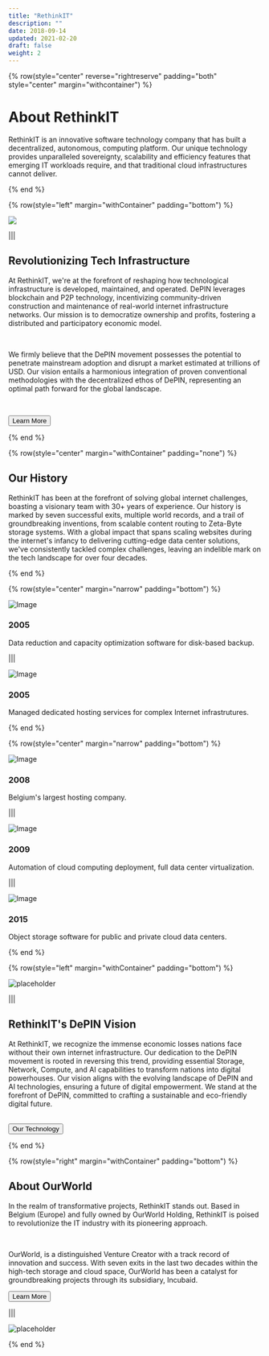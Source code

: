 ```yaml
---
title: "RethinkIT"
description: ""
date: 2018-09-14
updated: 2021-02-20
draft: false
weight: 2
---
```


<!-- section 1 (header) -->

{% row(style="center" reverse="rightreserve" padding="both" style="center" margin="withcontainer") %}

<div class="px-4 md:px-16 lg:px-28">

  # About RethinkIT

  <p>RethinkIT is an innovative software technology company that has built a decentralized, autonomous, computing platform. Our unique technology provides unparalleled sovereignty, scalability and efficiency features that emerging IT workloads require, and that traditional cloud infrastructures cannot deliver.</p>


</div>

{% end %}

<!-- section 2 about -->

{% row(style="left" margin="withContainer" padding="bottom") %}

<div class="container mx-auto"> 

  ![](./img/img_portrait.png#mx-auto)

</div>

|||

<div class="container mx-auto"> 

  ## Revolutionizing Tech Infrastructure

 At RethinkIT, we're at the forefront of reshaping how technological infrastructure is developed, maintained, and operated. DePIN leverages blockchain and P2P technology, incentivizing community-driven construction and maintenance of real-world internet infrastructure networks. Our mission is to democratize ownership and profits, fostering a distributed and participatory economic model.

 <br>
 
 We firmly believe that the DePIN movement possesses the potential to penetrate mainstream adoption and disrupt a market estimated at trillions of USD. Our vision entails a harmonious integration of proven conventional methodologies with the decentralized ethos of DePIN, representing an optimal path forward for the global landscape.


  <br>

  <button onclick="/about">Learn More</button>
</div>

{% end %}



<!-- section 3 (TECH) -->

{% row(style="center" margin="withContainer" padding="none") %}

<div class="container mx-auto"> 

  ## Our History

  <p>RethinkIT has been at the forefront of solving global internet challenges, boasting a visionary team with 30+ years of experience. Our history is marked by seven successful exits, multiple world records, and a trail of groundbreaking inventions, from scalable content routing to Zeta-Byte storage systems. With a global impact that spans scaling websites during the internet's infancy to delivering cutting-edge data center solutions, we've consistently tackled complex challenges, leaving an indelible mark on the tech landscape for over four decades.</p>
</div>

{% end %}

<!-- section 3 (TECH-ROW1) -->

{% row(style="center" margin="narrow" padding="bottom") %}

<div class="mx-4 my-4">

  ![Image](./img/logo1.png#md#mx-auto)

 ### 2005
  Data reduction and capacity optimization software for disk-based backup. 

</div>

|||

<div class="mx-4 my-4">

  ![Image](./img/logo2.png#md#mx-auto)

  ### 2005
  Managed dedicated hosting services for complex Internet infrastrutures. 
</div>

{% end %}

<!-- section 3 (TECH-ROW2) -->

{% row(style="center" margin="narrow" padding="bottom") %}

<div class="mx-4 my-4">

  ![Image](./img/logo3.png#md#mx-auto)

  ### 2008
  Belgium's largest hosting company. 
</div>

|||

<div class="mx-4 my-4">

  ![Image](./img/logo4.png#md#mx-auto)

  ### 2009
  Automation of cloud computing deployment, full data center virtualization. 
</div>

|||

<div class="mx-4 my-4">

  ![Image](./img/logo5.png#md#mx-auto)

  ### 2015
  Object storage software for public and private cloud data centers. 
 
</div>

{% end %}

<!-- section 4 solutions -->

{% row(style="left" margin="withContainer" padding="bottom") %}

![placeholder](./img/img_section.png#mx-auto)

|||

## RethinkIT's DePIN Vision


<p>At RethinkIT, we recognize the immense economic losses nations face without their own internet infrastructure. Our dedication to the DePIN movement is rooted in reversing this trend, providing essential Storage, Network, Compute, and AI capabilities to transform nations into digital powerhouses. Our vision aligns with the evolving landscape of DePIN and AI technologies, ensuring a future of digital empowerment. We stand at the forefront of DePIN, committed to crafting a sustainable and eco-friendly digital future.</p>

<br>

<button onclick="yourlink">
  Our Technology
</button>

{% end %}

<!-- section 5 news -->

{% row(style="right" margin="withContainer" padding="bottom") %}

## About OurWorld

<p>In the realm of transformative projects, RethinkIT stands out. Based in Belgium (Europe) and fully owned by OurWorld Holding, RethinkIT is poised to revolutionize the IT industry with its pioneering approach.
</p>

<br>
<p>OurWorld, is a distinguished Venture Creator with a track record of innovation and success. With seven exits in the last two decades within the high-tech storage and cloud space, OurWorld has been a catalyst for groundbreaking projects through its subsidiary, Incubaid.
</p>

<button onclick="https://ourworld.tf/ ">
  Learn More
</button>

|||

![placeholder](./img/img_section.png#mx-auto)

{% end %}

